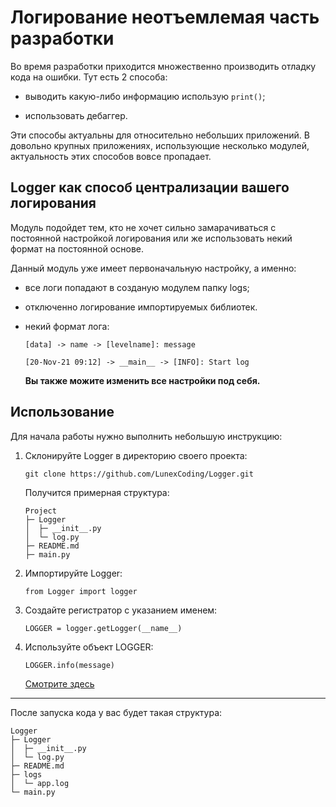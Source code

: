 # Логирование неотъемлемая часть разработки

Во время разработки приходится множественно производить отладку кода на ошибки. Тут есть 2 способа:

+ выводить какую-либо информацию использую `print()`;

+ использовать дебаггер.

Эти способы актуальны для относительно небольших приложений. В довольно крупных приложениях, использующие несколько модулей, актуальность этих способов вовсе пропадает.

## Logger как способ централизации вашего логирования

Модуль подойдет тем, кто не хочет сильно замарачиваться с постоянной настройкой логирования или же использовать некий формат на постоянной основе.

Данный модуль уже имеет первоначальную настройку, а именно:

+ все логи попадают в созданую модулем папку logs;

+ отключенно логирование импортируемых библиотек.

+ некий формат лога:

    `[data] -> name -> [levelname]: message`

    `[20-Nov-21 09:12] -> __main__ -> [INFO]: Start log`

    **Вы также можите изменить все настройки под себя.**

## Использование

Для начала работы нужно выполнить небольшую инструкцию:

1. Склонируйте Logger в директорию своего проекта:

    `git clone https://github.com/LunexCoding/Logger.git`

    Получится примерная структура:

    ```
    Project
    ├─ Logger
    │  ├─ __init__.py
    │  └─ log.py
    ├─ README.md
    ├─ main.py
    ```

2. Импортируйте Logger:

    `from Logger import logger`

3. Создайте регистратор с указанием именем:

    `LOGGER = logger.getLogger(__name__)`

4. Используйте объект LOGGER:

    `LOGGER.info(message)`

    [Смотрите здесь](https://docs.python.org/3/library/logging.html)

---

После запуска кода у вас будет такая структура:

```
Logger
├─ Logger
│  ├─ __init__.py
│  └─ log.py
├─ README.md
├─ logs
│  └─ app.log
└─ main.py
```